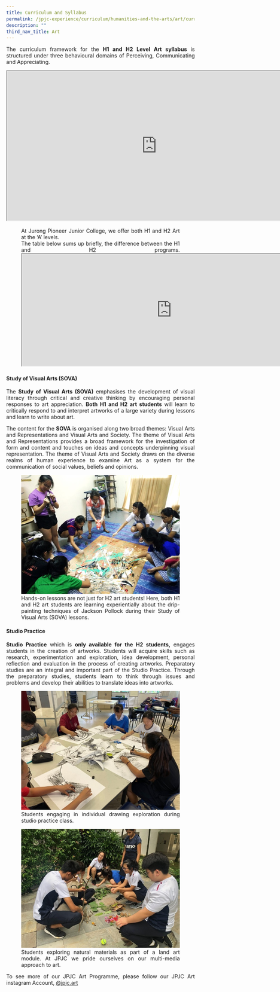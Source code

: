 ```yaml
---
title: Curriculum and Syllabus
permalink: /jpjc-experience/curriculum/humanities-and-the-arts/art/curriculum-and-syllabus/
description: ""
third_nav_title: Art
---
```

<div align=justify>
<p>
The curriculum framework for the <strong>H1 and H2 Level Art syllabus</strong> is structured under three behavioural domains of Perceiving, Communicating and Appreciating.</p>
<iframe src="https://docs.google.com/document/d/e/2PACX-1vRJjAd6DTrZ8UZGKS1B0gY5l6t-VvsXoK2EBHAN-GKNIjPxYD8DFOaUK8vtnVgr-kQ1R4V3Ti1sP6AV/pub?embedded=true" width=800px height=400px scrolling="no"></iframe>
<figure>
At Jurong Pioneer Junior College, we offer both H1 and H2 Art at the ‘A’ levels.<br>
The table below sums up briefly, the difference between the H1 and H2 programs.
<iframe src="https://docs.google.com/document/d/e/2PACX-1vRiUY8XTY3n3Zn9Rt67PJCC_whBr3bF1SttPeI2gxQPK9kZ9P6g2avPm-7obHCe6C23OFWDswlSC3kw/pub?embedded=true" width=800px height=300px scrolling="no"></iframe></figure>
	
<h4><strong>Study of Visual Arts (SOVA)</strong></h4>
<p>
The <strong>Study of Visual Arts (SOVA)</strong> emphasises the development of visual literacy through critical and creative thinking by encouraging personal responses to art appreciation. <strong>Both H1 and H2 art students</strong> will learn to critically respond to and interpret artworks of a large variety during lessons and learn to write about art.</p>

<p>
The content for the <strong>SOVA</strong> is organised along two broad themes: Visual Arts and Representations and Visual Arts and Society. The theme of Visual Arts and Representations provides a broad framework for the investigation of form and content and touches on ideas and concepts underpinning visual representation. The theme of Visual Arts and Society draws on the diverse realms of human experience to examine Art as a system for the communication of social values, beliefs and opinions.</p>

<figure>
<img src="/images/JPJC%20Experience/Curriculum/Humanities%20and%20the%20Arts/Art/Curriculum%20and%20Syllabus/pic1.jpg">
<figcaption>Hands-on lessons are not just for H2 art students! Here, both H1 and H2 art students are learning experientially about the drip-painting techniques of Jackson Pollock during their Study of Visual Arts (SOVA) lessons.</figcaption></figure>

<h4><strong>Studio Practice</strong></h4>
<p>
<strong>Studio Practice</strong> which is <strong>only available for the H2 students,</strong> engages students in the creation of artworks. Students will acquire skills such as research, experimentation and exploration, idea development, personal reflection and evaluation in the process of creating artworks. Preparatory studies are an integral and important part of the Studio Practice. Through the preparatory studies, students learn to think through issues and problems and develop their abilities to translate ideas into artworks. </p>

<figure>
<img src="/images/JPJC%20Experience/Curriculum/Humanities%20and%20the%20Arts/Art/Curriculum%20and%20Syllabus/pic2.jpg">
<figcaption>Students engaging in individual drawing exploration during studio practice class.</figcaption>
</figure>

<figure>
<img src="/images/JPJC%20Experience/Curriculum/Humanities%20and%20the%20Arts/Art/Curriculum%20and%20Syllabus/pic3.jpg">
<figcaption>Students exploring natural materials as part of a land art module. At JPJC we pride ourselves on our multi-media approach to art.</figcaption></figure>
<p>
To see more of our JPJC Art Programme, please follow our JPJC Art instagram Account, <a href="https://www.instagram.com/jpjc.art/">@jpjc.art</a></p>